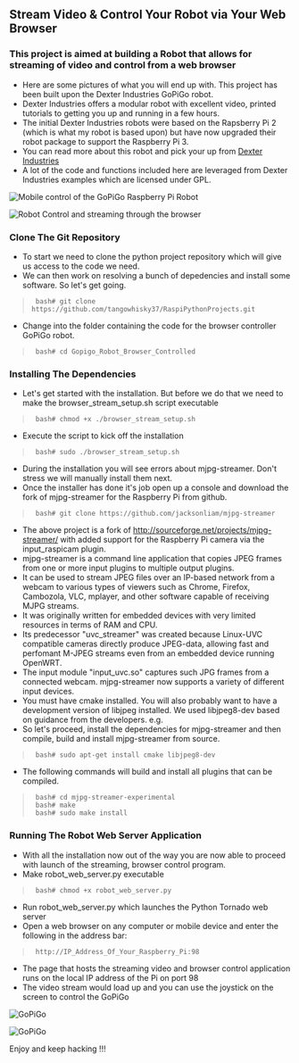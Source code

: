 ## Stream Video & Control Your Robot via Your Web Browser 
### This project is aimed at building a Robot that allows for streaming of video and control from a web browser

* Here are some pictures of what you will end up with. This project has been built upon the Dexter Industries GoPiGo robot.
* Dexter Industries offers a modular robot with excellent video, printed tutorials to getting you up and running in a few hours. 
* The initial Dexter Industries robots were based on the Rapsberry Pi 2 (which is what my robot is based upon) but have now upgraded their robot package to support the Raspberry Pi 3.
* You can read more about this robot and pick your up from [Dexter Industries](http://www.dexterindustries.com)
* A lot of the code and functions included here are leveraged from Dexter Industries examples which are licensed under GPL.

![Mobile control of the GoPiGo Raspberry Pi Robot](https://raw.githubusercontent.com/tangowhisky37/RasPiSetupGuide/master/images/Browser_Streaming_Robot/Raspberry_Pi_Camera_controlled-by-mobile-browser.jpg "Control of the GoPiGo Raspberry Pi Robot with a mobile phone.")

![Robot Control and streaming through the browser](https://raw.githubusercontent.com/tangowhisky37/RasPiSetupGuide/master/images/Browser_Streaming_Robot/Raspberry_Pi_Camera_streaming-to-computer-browser.jpg "Streaming video through the browser of the GoPiGo")


### Clone The Git Repository
* To start we need to clone the python project repository which will give us access to the code we need. 
* We can then work on resolving a bunch of depedencies and install some software. So let's get going.

 >      bash# git clone https://github.com/tangowhisky37/RaspiPythonProjects.git

* Change into the folder containing the code for the browser controller GoPiGo robot.

 >      bash# cd Gopigo_Robot_Browser_Controlled

### Installing The Dependencies
* Let's get started with the installation. But before we do that we need to make the browser_stream_setup.sh script executable

 >      bash# chmod +x ./browser_stream_setup.sh

* Execute the script to kick off the installation

 >      bash# sudo ./browser_stream_setup.sh

* During the installation you will see errors about mjpg-streamer. Don't stress we will manually install them next.
* Once the installer has done it's job open up a console and download the fork of mjpg-streamer for the Raspberry Pi from github.

 >      bash# git clone https://github.com/jacksonliam/mjpg-streamer

* The above project is a fork of http://sourceforge.net/projects/mjpg-streamer/ with added support for the Raspberry Pi camera via the input_raspicam plugin.
* mjpg-streamer is a command line application that copies JPEG frames from one or more input plugins to multiple output plugins. 
* It can be used to stream JPEG files over an IP-based network from a webcam to various types of viewers such as Chrome, Firefox, Cambozola, VLC, mplayer, and other software capable of receiving MJPG streams.
* It was originally written for embedded devices with very limited resources in terms of RAM and CPU. 
* Its predecessor "uvc_streamer" was created because Linux-UVC compatible cameras directly produce JPEG-data, allowing fast and perfomant M-JPEG streams even from an embedded device running OpenWRT. 
* The input module "input_uvc.so" captures such JPG frames from a connected webcam. mjpg-streamer now supports a variety of different input devices.   
* You must have cmake installed. You will also probably want to have a development version of libjpeg installed. We used libjpeg8-dev based on guidance from the developers. e.g.
* So let's proceed, install the dependencies for mjpg-streamer and then compile, build and install mjpg-streamer from source.

 >      bash# sudo apt-get install cmake libjpeg8-dev

* The following commands will build and install all plugins that can be compiled.

 >      bash# cd mjpg-streamer-experimental
 >      bash# make
 >      bash# sudo make install

### Running The Robot Web Server Application
* With all the installation now out of the way you are now able to proceed with launch of the streaming, browser control program.
*  Make robot_web_server.py executable

 >      bash# chmod +x robot_web_server.py

* Run robot_web_server.py which launches the Python Tornado web server
* Open a web browser on any computer or mobile device and enter the following in the address bar:

 >      http://IP_Address_Of_Your_Raspberry_Pi:98

* The page that hosts the streaming video and browser control application runs on the local IP address of the Pi on port 98
* The video stream would load up and you can use the joystick on the screen to control the GoPiGo

![ GoPiGo ](https://raw.githubusercontent.com/tangowhisky37/RasPiSetupGuide/master/images/GoPiGo_Chassis-300.jpg)

![ GoPiGo ](https://raw.githubusercontent.com/tangowhisky37/RasPiSetupGuide/master/images/GoPiGo_Front_Facing_Camera300.jpg)

Enjoy and keep hacking !!!
